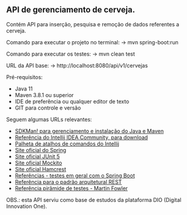 

<h2>API de gerenciamento de cerveja.</h2>

Contém API para inserção, pesquisa e remoção de dados referentes a cerveja.


Comando para executar o projeto no terminal:
-> mvn spring-boot:run 


Comando para executar os testes:
-> mvn clean test


URL da API base:
-> http://localhost:8080/api/v1/cervejas


Pré-requisitos:
* Java 11
* Maven 3.8.1 ou superior
* IDE de preferência ou qualquer editor de texto
* GIT para controle e versão


Seguem algumas URLs relevantes:
* [SDKMan! para gerenciamento e instalação do Java e Maven](https://sdkman.io/)
* [Referência do Intellij IDEA Community, para download](https://www.jetbrains.com/idea/download)
* [Palheta de atalhos de comandos do Intellij](https://resources.jetbrains.com/storage/products/intellij-idea/docs/IntelliJIDEA_ReferenceCard.pdf)
* [Site oficial do Spring](https://spring.io/)
* [Site oficial JUnit 5](https://junit.org/junit5/docs/current/user-guide/)
* [Site oficial Mockito](https://site.mockito.org/)
* [Site oficial Hamcrest](http://hamcrest.org/JavaHamcrest/)
* [Referências - testes em geral com o Spring Boot](https://www.baeldung.com/spring-boot-testing)
* [Referência para o padrão arquitetural REST](https://restfulapi.net/)
* [Referência pirâmide de testes - Martin Fowler](https://martinfowler.com/articles/practical-test-pyramid.html#TheImportanceOftestAutomation)


OBS.: esta API serviu como base de estudos da plataforma DIO (Digital Innovation One).
